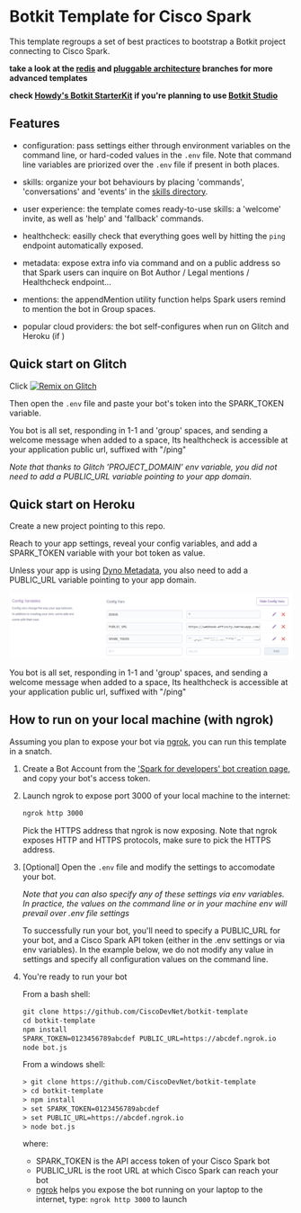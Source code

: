 # Botkit Template for Cisco Spark

This template regroups a set of best practices to bootstrap a Botkit project connecting to Cisco Spark.

**take a look at the [redis](https://github.com/CiscoDevNet/botkit-template/tree/redis) and [pluggable architecture](https://github.com/CiscoDevNet/botkit-template/tree/plugin) branches for more advanced templates**

**check [Howdy's Botkit StarterKit](https://github.com/howdyai/botkit-starter-ciscospark) if you're planning to use [Botkit Studio](https://studio.botkit.ai/app)**


## Features

- configuration: pass settings either through environment variables on the command line, or hard-coded values in the `.env` file. Note that command line variables are priorized over the `.env` file if present in both places.

- skills: organize your bot behaviours by placing 'commands', 'conversations' and 'events' in the [skills directory](skills/README.md).

- user experience: the template comes ready-to-use skills: a 'welcome' invite, as well as 'help' and 'fallback' commands.

- healthcheck: easilly check that everything goes well by hitting the `ping` endpoint automatically exposed.

- metadata: expose extra info via command and on a public address so that Spark users can inquire on Bot Author / Legal mentions / Healthcheck endpoint...

- mentions: the appendMention utility function helps Spark users remind to mention the bot in Group spaces.

- popular cloud providers: the bot self-configures when run on Glitch and Heroku (if )


## Quick start on Glitch

Click [![Remix on Glitch](https://cdn.glitch.com/2703baf2-b643-4da7-ab91-7ee2a2d00b5b%2Fremix-button.svg)](https://glitch.com/edit/#!/import/github/CiscoDevNet/botkit-template)

Then open the `.env` file and paste your bot's token into the SPARK_TOKEN variable.

You bot is all set, responding in 1-1 and 'group' spaces, and sending a welcome message when added to a space,
Its healthcheck is accessible at your application public url, suffixed with "/ping" 

_Note that thanks to Glitch 'PROJECT_DOMAIN' env variable, you did not need to add a PUBLIC_URL variable pointing to your app domain._


## Quick start on Heroku

Create a new project pointing to this repo.

Reach to your app settings, reveal your config variables, and add a SPARK_TOKEN variable with your bot token as value.

Unless your app is using [Dyno Metadata](https://devcenter.heroku.com/articles/dyno-metadata), you also need to add a PUBLIC_URL variable pointing to your app domain.

![](docs/heroku_config-variables.png)

You bot is all set, responding in 1-1 and 'group' spaces, and sending a welcome message when added to a space,
Its healthcheck is accessible at your application public url, suffixed with "/ping" 


## How to run on your local machine (with ngrok)

Assuming you plan to expose your bot via [ngrok](https://ngrok.com),
you can run this template in a snatch.

1. Create a Bot Account from the ['Spark for developers' bot creation page](https://developer.ciscospark.com/add-bot.html), and copy your bot's access token.

2. Launch ngrok to expose port 3000 of your local machine to the internet:

    ```sh
    ngrok http 3000
    ```

    Pick the HTTPS address that ngrok is now exposing. Note that ngrok exposes HTTP and HTTPS protocols, make sure to pick the HTTPS address.

3. [Optional] Open the `.env` file and modify the settings to accomodate your bot.

    _Note that you can also specify any of these settings via env variables. In practice, the values on the command line or in your machine env will prevail over .env file settings_

    To successfully run your bot, you'll need to specify a PUBLIC_URL for your bot, and a Cisco Spark API token (either in the .env settings or via env variables). In the example below, we do not modify any value in settings and specify all configuration values on the command line.

4. You're ready to run your bot

    From a bash shell:

    ```shell
    git clone https://github.com/CiscoDevNet/botkit-template
    cd botkit-template
    npm install
    SPARK_TOKEN=0123456789abcdef PUBLIC_URL=https://abcdef.ngrok.io node bot.js
    ```

    From a windows shell:

    ```shell
    > git clone https://github.com/CiscoDevNet/botkit-template
    > cd botkit-template
    > npm install
    > set SPARK_TOKEN=0123456789abcdef
    > set PUBLIC_URL=https://abcdef.ngrok.io
    > node bot.js
    ```

    where:

    - SPARK_TOKEN is the API access token of your Cisco Spark bot
    - PUBLIC_URL is the root URL at which Cisco Spark can reach your bot
    - [ngrok](http://ngrok.com) helps you expose the bot running on your laptop to the internet, type: `ngrok http 3000` to launch
